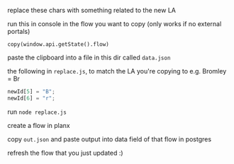 replace these chars with something related to the new LA

run this in console in the flow you want to copy (only works if no external portals)

`copy(window.api.getState().flow)`

paste the clipboard into a file in this dir called `data.json`

the following in `replace.js`, to match the LA you're copying to e.g. Bromley = Br

```javascript
newId[5] = "B";
newId[6] = "r";
```

run `node replace.js`

create a flow in planx

copy `out.json` and paste output into data field of that flow in postgres

refresh the flow that you just updated :)
